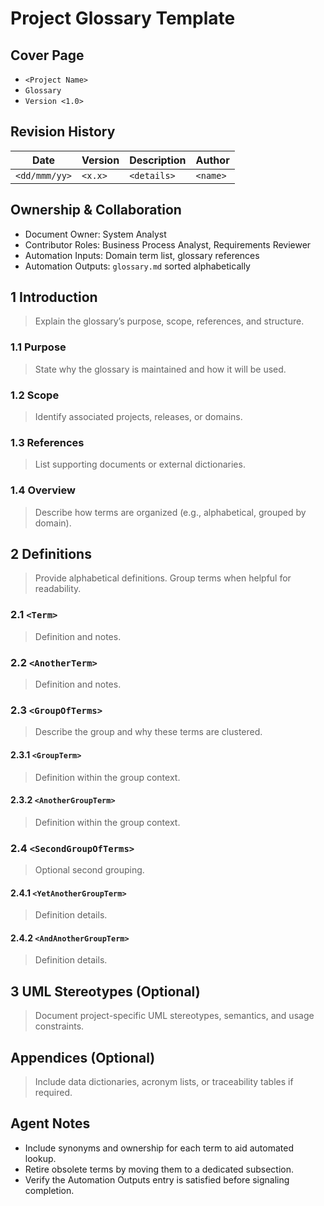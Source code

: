 # Project Glossary Template

## Cover Page

- `<Project Name>`
- `Glossary`
- `Version <1.0>`


## Revision History

| Date | Version | Description | Author |
| --- | --- | --- | --- |
| `<dd/mmm/yy>` | `<x.x>` | `<details>` | `<name>` |

## Ownership & Collaboration

- Document Owner: System Analyst
- Contributor Roles: Business Process Analyst, Requirements Reviewer
- Automation Inputs: Domain term list, glossary references
- Automation Outputs: `glossary.md` sorted alphabetically


## 1 Introduction

> Explain the glossary’s purpose, scope, references, and structure.

### 1.1 Purpose

> State why the glossary is maintained and how it will be used.

### 1.2 Scope

> Identify associated projects, releases, or domains.

### 1.3 References

> List supporting documents or external dictionaries.

### 1.4 Overview

> Describe how terms are organized (e.g., alphabetical, grouped by domain).

## 2 Definitions

> Provide alphabetical definitions. Group terms when helpful for readability.

### 2.1 `<Term>`

> Definition and notes.

### 2.2 `<AnotherTerm>`

> Definition and notes.

### 2.3 `<GroupOfTerms>`

> Describe the group and why these terms are clustered.

#### 2.3.1 `<GroupTerm>`

> Definition within the group context.

#### 2.3.2 `<AnotherGroupTerm>`

> Definition within the group context.

### 2.4 `<SecondGroupOfTerms>`

> Optional second grouping.

#### 2.4.1 `<YetAnotherGroupTerm>`

> Definition details.

#### 2.4.2 `<AndAnotherGroupTerm>`

> Definition details.

## 3 UML Stereotypes (Optional)

> Document project-specific UML stereotypes, semantics, and usage constraints.

## Appendices (Optional)

> Include data dictionaries, acronym lists, or traceability tables if required.

## Agent Notes

- Include synonyms and ownership for each term to aid automated lookup.
- Retire obsolete terms by moving them to a dedicated subsection.
- Verify the Automation Outputs entry is satisfied before signaling completion.
